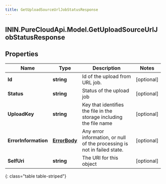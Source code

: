 ```yaml
---
title: GetUploadSourceUrlJobStatusResponse
---
```

## ININ.PureCloudApi.Model.GetUploadSourceUrlJobStatusResponse

## Properties

|Name | Type | Description | Notes|
|------------ | ------------- | ------------- | -------------|
| **Id** | **string** | Id of the upload from URL job. | [optional] |
| **Status** | **string** | Status of the upload job | [optional] |
| **UploadKey** | **string** | Key that identifies the file in the storage including the file name | [optional] |
| **ErrorInformation** | [**ErrorBody**](ErrorBody.html) | Any error information, or null of the processing is not in failed state. | [optional] |
| **SelfUri** | **string** | The URI for this object | [optional] |
{: class="table table-striped"}


